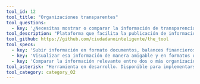 ```yaml
---
tool_id: 12
tool_title: "Organizaciones transparentes"
tool_questions:
  - key: '¿Necesitas mostrar o comparar la información de transparencia de múltiples organizaciones de la misma área?'
tool_description: "Plataforma que facilita la publicación de información de transparencia, la cual queda fácilmente visualizable (y comparable) para ciudadanos o medios de comunicación. Permite a organizaciones ingresar con un usuario para subir la información requerida."
tool_github: https://github.com/ciudadanointeligente/the_tool
tool_specs:
  - key: 'Subir información en formato documentos, balances financieros y datos por regiones de un mapa por cada organización.'
  - key: 'Visualizar esa información de manera amigable y en formatos que permiten interactuar.'
  - key: 'Comparar la información relevante entre dos o más organizaciones.'
tool_asterisk: "Herramienta en desarrollo. Disponible para implementarse a partir del segundo semestre del 2016."
tool_category: category_02
---
```

